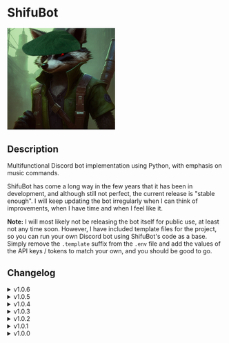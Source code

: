 # ShifuBot

<img src="https://raw.githubusercontent.com/AceHanded/ShifuBot/main/Images/icon.png" alt="shifuboticon" width="250"/>


## Description

Multifunctional Discord bot implementation using Python, with emphasis on music commands.

ShifuBot has come a long way in the few years that it has been in development, and although still not perfect, the current release is "stable enough". I will keep updating the bot irregularly when I can think of improvements, when I have time and when I feel like it.

**Note:** I will most likely not be releasing the bot itself for public use, at least not any time soon. However, I have included template files for the project, so you can run your own Discord bot using ShifuBot's code as a base. Simply remove the `.template` suffix from the `.env` file and add the values of the API keys / tokens to match your own, and you should be good to go.


## Changelog

<details>
    <summary>v1.0.6</summary>
    
    - Rewrote everything.
      * More concise, yet performant code.
      * Changed the elapsed duration handling from a counter-based implementation to one using the `time` library.
      * Changed the way the `nightcore` filter works.
      * Fixed remaining concurrency issues.

    - Added a select menu for suggested tracks in the `play` command.

    - Added an `autoplay` command that automatically adds and plays songs in queue.

    - Added parameter `previous` to the `view` command, which makes it possible to view the songs in previous queue.

    - Added parameter `instant` to the `replay` command, which makes it possible to replay the given song instantly.

    - Added parameter `from_` to the `leaderboard` command, which makes it possible to specify the starting position of the leaderboard display.

    - Removed support for custom languages (at least for now).

    - Removed the `settings` and `thought` commands.
</details>
<details>
    <summary>v1.0.5</summary>
    
    - Fixed an issue that caused the `seek` and `filter` commands to work extremely slowly, especially with longer songs.
</details>
<details>
    <summary>v1.0.4</summary>
    
    - Fixed an issue that caused the music-related properties of a guild to be saved to dictionaries, even if an error occurs.
</details>
<details>
    <summary>v1.0.3</summary>
    
    - Fixed cleanup not being initialized properly after a forced disconnect.
      * Also added a message for when the bot is disconnected this way.
</details>
<details>
    <summary>v1.0.2</summary>
    
    - Added support for custom languages.
    
    - Added a `settings.json` file for modifying guild specific settings.
      * Also added a `settings` command for changing the language.

    - Improved the `loop` command's `queue` mode.

    - The `pause` and `loop` buttons of the `play` command now change color based on their state.
</details>
<details>
    <summary>v1.0.1</summary>
    
    - Added a `loop` button to the `play` command's main embed, which cycles between the different loop-modes.

      * Also added information to the main embed about the amount of times a single song has been looped.

    - Added error messages.

      * For the `play` command, when there are no search results found for the given query, as well as for a BrokenPipeError.

      * For the `generate` command, when the OpenAI quota has been exceeded.

    - Added parameter `to` to the `leaderboard` command, and increased default amount of shown users from 5 to 10.

    - Reduced the amount of "message clutter" that the commands `blackjack` and `brawl` produce.

    - The command `skip` now sets the loop-mode to `Disabled`, making it possible to actually skip songs that are being looped.
    
    - The command `play` now correctly removes the buttons from its main embed even after an hour has passed.
</details>
<details>
    <summary>v1.0.0</summary>
    
    - Initial project release.
</details>
